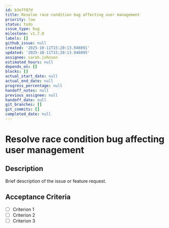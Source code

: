```yaml
---
id: b3e7f87d
title: Resolve race condition bug affecting user management
priority: low
status: todo
issue_type: bug
milestone: v1.7.0
labels: []
github_issue: null
created: '2025-10-11T15:20:13.948091'
updated: '2025-10-11T15:20:13.948095'
assignee: sarah.johnson
estimated_hours: null
depends_on: []
blocks: []
actual_start_date: null
actual_end_date: null
progress_percentage: null
handoff_notes: null
previous_assignee: null
handoff_date: null
git_branches: []
git_commits: []
completed_date: null
---
```


# Resolve race condition bug affecting user management

## Description

Brief description of the issue or feature request.

## Acceptance Criteria

- [ ] Criterion 1
- [ ] Criterion 2
- [ ] Criterion 3
